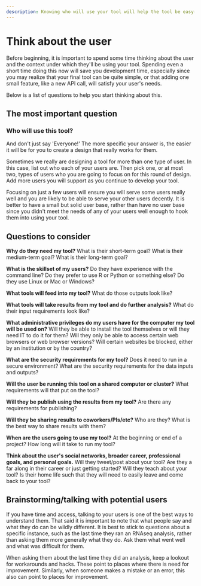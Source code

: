 ```yaml
---
description: Knowing who will use your tool will help the tool be easy-to-use
---
```


# Think about the user

Before beginning, it is important to spend some time thinking about the user and the context under which they'll be using your tool. Spending even a short time doing this now will save you development time, especially since you may realize that your final tool can be quite simple, or that adding one small feature, like a new API call, will satisfy your user's needs. 

Below is a list of questions to help you start thinking about this.

## The most important question

### Who will use this tool?

And don't just say 'Everyone!' The more specific your answer is, the easier it will be for you to create a design that really works for them. 

Sometimes we really are designing a tool for more than one type of user. In this case, list out who each of your users are. Then pick one, or at most two, types of users who you are going to focus on for this round of design. Add more users you will support as you continue to develop your tool. 

Focusing on just a few users will ensure you will serve some users really well and you are likely to be able to serve your other users decently. It is better to have a small but solid user base, rather than have no user base since you didn't meet the needs of any of your users well enough to hook them into using your tool.

## Questions to consider

**Why do they need my tool?** What is their short-term goal? What is their medium-term goal? What is their long-term goal?

**What is the skillset of my users?** Do they have experience with the command line? Do they prefer to use R or Python or something else? Do they use Linux or Mac or Windows?

**What tools will feed into my tool?** What do those outputs look like? 

**What tools will take results from my tool and do further analysis?** What do their input requirements look like?

**What administrative privileges do my users have for the computer my tool will be used on?** Will they be able to install the tool themselves or will they need IT to do it for them? Will they only be able to access certain web browsers or web browser versions? Will certain websites be blocked, either by an institution or by the country? 

**What are the security requirements for my tool?** Does it need to run in a secure environment? What are the security requirements for the data inputs and outputs? 

**Will the user be running this tool on a shared computer or cluster?** What requirements will that put on the tool?

**Will they be publish using the results from my tool?** Are there any requirements for publishing? 

**Will they be sharing results to coworkers/PIs/etc?** Who are they? What is the best way to share results with them?

**When are the users going to use my tool?** At the beginning or end of a project? How long will it take to run my tool?

**Think about the user's social networks, broader career, professional goals, and personal goals.** Will they tweet/post about your tool? Are they a far along in their career or just getting started? Will they teach about your tool? Is their home life such that they will need to easily leave and come back to your tool?

## Brainstorming/talking with potential users

If you have time and access, talking to your users is one of the best ways to understand them. That said it is important to note that what people say and what they do can be wildly different. It is best to stick to questions about a specific instance, such as the last time they ran an RNAseq analysis, rather than asking them more generally what they do. Ask them what went well and what was difficult for them.

When asking them about the last time they did an analysis, keep a lookout for workarounds and hacks. These point to places where there is need for improvement. Similarly, when someone makes a mistake or an error, this also can point to places for improvement.   




